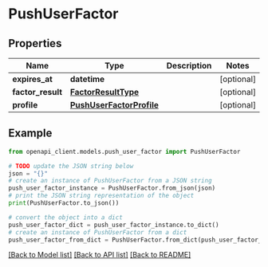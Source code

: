 # PushUserFactor


## Properties

Name | Type | Description | Notes
------------ | ------------- | ------------- | -------------
**expires_at** | **datetime** |  | [optional] 
**factor_result** | [**FactorResultType**](FactorResultType.md) |  | [optional] 
**profile** | [**PushUserFactorProfile**](PushUserFactorProfile.md) |  | [optional] 

## Example

```python
from openapi_client.models.push_user_factor import PushUserFactor

# TODO update the JSON string below
json = "{}"
# create an instance of PushUserFactor from a JSON string
push_user_factor_instance = PushUserFactor.from_json(json)
# print the JSON string representation of the object
print(PushUserFactor.to_json())

# convert the object into a dict
push_user_factor_dict = push_user_factor_instance.to_dict()
# create an instance of PushUserFactor from a dict
push_user_factor_from_dict = PushUserFactor.from_dict(push_user_factor_dict)
```
[[Back to Model list]](../README.md#documentation-for-models) [[Back to API list]](../README.md#documentation-for-api-endpoints) [[Back to README]](../README.md)


